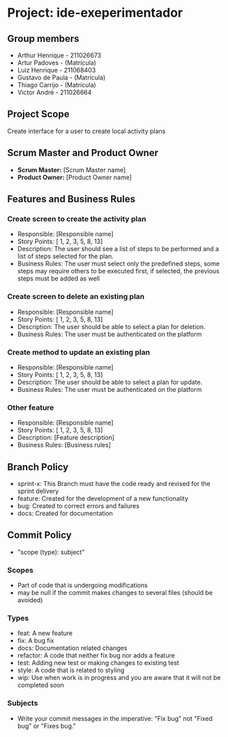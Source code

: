 # Project: ide-exeperimentador

## Group members

- Arthur Henrique - 211026673
- Artur Padoves - (Matrícula)
- Luiz Henrique - 211068403
- Gustavo de Paula - (Matrícula)
- Thiago Carrijo - (Matrícula)
- Victor André - 211026664

## Project Scope

Create interface for a user to create local activity plans

## Scrum Master and Product Owner

- **Scrum Master:** [Scrum Master name]
- **Product Owner:** [Product Owner name]

## Features and Business Rules

### Create screen to create the activity plan

- Responsible: [Responsible name]
- Story Points: [ 1,  2,  3,  5,  8,  13]
- Description: The user should see a list of steps to be performed
and a list of steps selected for the plan.
- Business Rules: The user must select only the predefined steps, some steps may require others to
be executed first, if selected, the previous steps must be added as well

### Create screen to delete an existing plan

- Responsible: [Responsible name]
- Story Points: [ 1,  2,  3,  5,  8,  13]
- Description: The user should be able to select a plan for deletion.
- Business Rules: The user must be authenticated on the platform

### Create method to update an existing plan

- Responsible: [Responsible name]
- Story Points: [ 1,  2,  3,  5,  8,  13]
- Description: The user should be able to select a plan for update.
- Business Rules: The user must be authenticated on the platform

### Other feature

- Responsible: [Responsible name]
- Story Points: [ 1,  2,  3,  5,  8,  13]
- Description: [Feature description]
- Business Rules: [Business rules]

## Branch Policy

- sprint-x: This Branch must have the code ready and revised for the sprint delivery
- feature: Created for the development of a new functionality
- bug: Created to correct errors and failures
- docs: Created for documentation

## Commit Policy

- "scope (type): subject"

### Scopes

- Part of code that is undergoing modifications
- may be null if the commit makes changes to several files (should be avoided)

### Types

- feat: A new feature
- fix: A bug fix
- docs: Documentation related changes
- refactor: A code that neither fix bug nor adds a feature
- test: Adding new test or making changes to existing test
- style: A code that is related to styling
- wip: Use when work is in progress and you are aware that it will not be completed soon

### Subjects

- Write your commit messages in the imperative: "Fix bug" not "Fixed bug" or "Fixes bug."
